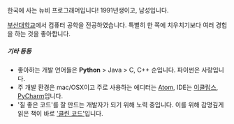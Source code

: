 

한국에 사는 뉴비 프로그래머입니다! 1991년생이고, 남성입니다.

[부산대학교][1]에서 컴퓨터 공학을 전공하였습니다. 특별히 한 쪽에 치우치기보다 여러 경험을 하는 것을 좋아합니다.


##### 기타 등등

- 좋아하는 개발 언어들은 **Python** > Java > C, C++ 순입니다. 파이썬은 사랑입니다.
- 주 개발 환경은 mac/OSX이고 주로 사용하는 에디터는 [Atom][2], IDE는 [이클립스][3], [PyCharm][4]입니다.
- '질 좋은 코드'를 잘 만드는 개발자가 되기 위해 노력 중입니다. 이를 위해 감명깊게 읽은 책이 바로 ['클린 코드'][5]입니다.

[1]: https://ko.wikipedia.org/wiki/%EB%B6%80%EC%82%B0%EB%8C%80%ED%95%99%EA%B5%90
[2]: https://atom.io
[3]: http://www.eclipse.org/
[4]: https://www.jetbrains.com/pycharm/
[5]: http://book.naver.com/bookdb/book_detail.nhn?bid=7390287
